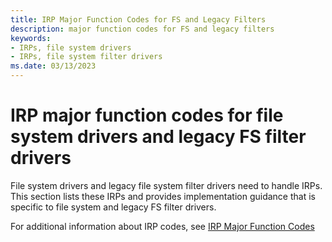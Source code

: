 ```yaml
---
title: IRP Major Function Codes for FS and Legacy Filters
description: major function codes for FS and legacy filters
keywords:
- IRPs, file system drivers
- IRPs, file system filter drivers
ms.date: 03/13/2023
---
```


# IRP major function codes for file system drivers and legacy FS filter drivers

File system drivers and legacy file system filter drivers need to handle IRPs. This section lists these IRPs and provides implementation guidance that is specific to file system and legacy FS filter drivers.

For additional information about IRP codes, see [IRP Major Function Codes](../kernel/irp-major-function-codes.md)
